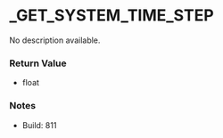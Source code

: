 # _GET_SYSTEM_TIME_STEP

No description available.

### Return Value
* float

### Notes
* Build: 811

